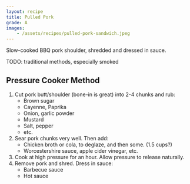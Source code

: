 ```yaml
---
layout: recipe
title: Pulled Pork
grade: A
images: 
    - /assets/recipes/pulled-pork-sandwich.jpeg
---
```

<!-- stub -->
Slow-cooked BBQ pork shoulder, shredded and dressed in sauce. 
<!-- endstub -->

TODO: traditional methods, especially smoked

## Pressure Cooker Method
1. Cut pork butt/shoulder (bone-in is great) into 2-4 chunks and rub:
    - Brown sugar
    - Cayenne, Paprika
    - Onion, garlic powder
    - Mustard
    - Salt, pepper
    - etc.
2. Sear pork chunks very well. Then add:
    - Chicken broth or cola, to deglaze, and then some. (1.5 cups?)
    - Worcestershire sauce, apple cider vinegar, etc.
3. Cook at high pressure for an hour. Allow pressure to release naturally.
4. Remove pork and shred. Dress in sauce:
    - Barbecue sauce
    - Hot sauce


